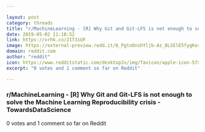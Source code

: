 ```yaml
---

layout: post
category: threads
title: "r/MachineLearning - [R] Why Git and Git-LFS is not enough to solve the Machine Learning Reproducibility crisis - TowardsDataScience"
date: 2019-05-02 11:18:52
link: https://vrhk.co/2IT3iUF
image: https://external-preview.redd.it/6_PgtoOnshYljb-Az_8LSElE5fygKorwYoLmR8FgNX0.jpg?auto=webp&s=ebef4f915c650a232adfd33418a5bb2f621edade
domain: reddit.com
author: "reddit"
icon: https://www.redditstatic.com/desktop2x/img/favicon/apple-icon-57x57.png
excerpt: "0 votes and 1 comment so far on Reddit"

---
```


### r/MachineLearning - [R] Why Git and Git-LFS is not enough to solve the Machine Learning Reproducibility crisis - TowardsDataScience

0 votes and 1 comment so far on Reddit